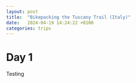 ```yaml
---
layout: post
title:  "Bikepacking the Tuscany Trail (Italy)"
date:   2024-04-19 14:24:22 +0100
categories: trips
---
```


# Day 1

Testing
